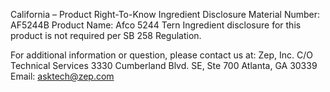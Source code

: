  
 
 
California – Product Right-To-Know Ingredient Disclosure 
Material Number: AF5244B 
Product Name: Afco 5244 Tern 
Ingredient disclosure for this product is not required per SB 258 Regulation. 
 
For additional information or question, please contact us at: 
Zep, Inc. 
C/O Technical Services 
3330 Cumberland Blvd. SE, Ste 700 
Atlanta, GA 30339 
Email: asktech@zep.com 
 
 
 
 
